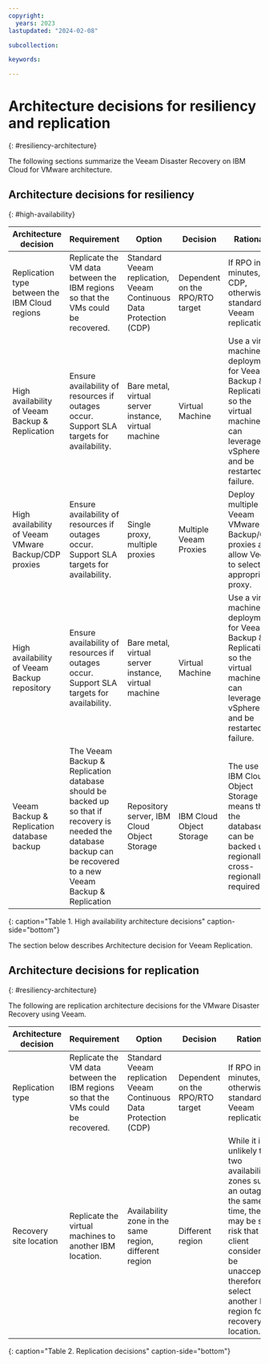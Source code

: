 ```yaml
---
copyright:
  years: 2023
lastupdated: "2024-02-08"

subcollection: 

keywords:

---
```


# Architecture decisions for resiliency and replication

{: \#resiliency-architecture}

The following sections summarize the Veeam Disaster Recovery on IBM Cloud for VMware architecture.

## Architecture decisions for resiliency

{: \#high-availability}

| **Architecture decision**                            | **Requirement**                                                                                                                                                    | **Option**                                                         | **Decision**                    | **Rationale**                                                                                                                               |
|------------------------------------------------------|--------------------------------------------------------------------------------------------------------------------------------------------------------------------|--------------------------------------------------------------------|---------------------------------|---------------------------------------------------------------------------------------------------------------------------------------------|
| Replication type between the IBM Cloud regions       | Replicate the VM data between the IBM regions so that the VMs could be recovered.                                                                                  | Standard Veeam replication, Veeam Continuous Data Protection (CDP) | Dependent on the RPO/RTO target | If RPO in minutes, CDP, otherwise standard Veeam replication                                                                                |
| High availability of Veeam Backup & Replication      | Ensure availability of resources if outages occur. Support SLA targets for availability.                                                                           | Bare metal, virtual server instance, virtual machine               | Virtual Machine                 | Use a virtual machine deployment for Veeam Backup & Replication so the virtual machine can leverage vSphere HA and be restarted on failure. |
| High availability of Veeam VMware Backup/CDP proxies | Ensure availability of resources if outages occur. Support SLA targets for availability.                                                                           | Single proxy, multiple proxies                                     | Multiple Veeam Proxies          | Deploy multiple Veeam VMware Backup/CDP proxies and allow Veeam to select the appropriate proxy.                                            |
| High availability of Veeam Backup repository         | Ensure availability of resources if outages occur. Support SLA targets for availability.                                                                           | Bare metal, virtual server instance, virtual machine               | Virtual Machine                 | Use a virtual machine deployment for Veeam Backup & Replication so the virtual machine can leverage vSphere HA and be restarted on failure. |
| Veeam Backup & Replication database backup           | The Veeam Backup & Replication database should be backed up so that if recovery is needed the database backup can be recovered to a new Veeam Backup & Replication | Repository server, IBM Cloud Object Storage                        | IBM Cloud Object Storage        | The use of IBM Cloud Object Storage means that the database can be backed up regionally or cross-regionally as required.                    |

{: caption="Table 1. High availability architecture decisions" caption-side="bottom"}


The section below describes Architecture decision for Veeam Replication.

## Architecture decisions for replication

{: \#resiliency-architecture}

The following are replication architecture decisions for the VMware Disaster Recovery using Veeam.

| Architecture decision  | Requirement                                                                       | Option                                                            | Decision                        | Rationale                                                                                                                                                                                                              |
|------------------------|-----------------------------------------------------------------------------------|-------------------------------------------------------------------|---------------------------------|------------------------------------------------------------------------------------------------------------------------------------------------------------------------------------------------------------------------|
| Replication type       | Replicate the VM data between the IBM regions so that the VMs could be recovered. | Standard Veeam replication Veeam Continuous Data Protection (CDP) | Dependent on the RPO/RTO target | If RPO in minutes, CDP, otherwise standard Veeam replication                                                                                                                                                           |
| Recovery site location | Replicate the virtual machines to another IBM location.                           | Availability zone in the same region, different region            | Different region                | While it is unlikely that two availability zones suffer an outage at the same time, there may be some risk that a client considers to be unacceptable. therefore, select another IBM region for the recovery location. |

{: caption="Table 2. Replication decisions" caption-side="bottom"}

